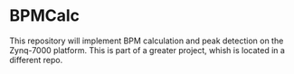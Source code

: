 # BPMCalc
This repository will implement BPM calculation and peak detection on the Zynq-7000 platform. This is part of a greater project, whish is located in a different repo.


